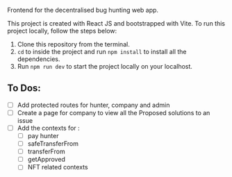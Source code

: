 Frontend for the decentralised bug hunting web app. 

This project is created with React JS and bootstrapped with Vite. To run this project locally, follow the steps below:

1. Clone this repository from the terminal. 
2. `cd` to inside the project and run `npm install` to install all the dependencies.
3. Run `npm run dev` to start the project locally on your localhost. 

## To Dos:
- [ ] Add protected routes for hunter, company and admin
- [ ] Create a page for company to view all the Proposed solutions to an issue 
- [ ] Add the contexts for :
	- [ ]  pay hunter
	- [ ] safeTransferFrom
	- [ ]  transferFrom
	- [ ] getApproved
	- [ ] NFT related contexts
